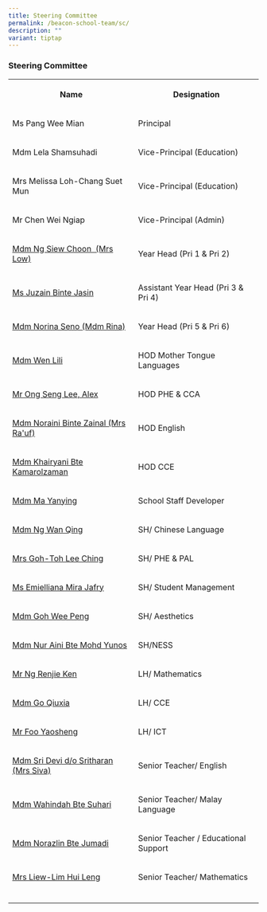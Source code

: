 ```yaml
---
title: Steering Committee
permalink: /beacon-school-team/sc/
description: ""
variant: tiptap
---
```

<h3>Steering Committee</h3>
<table style="minWidth: 50px">
<colgroup>
<col>
<col>
</colgroup>
<tbody>
<tr>
<th rowspan="1" colspan="1">
<p><strong>Name</strong>
</p>
</th>
<th rowspan="1" colspan="1">
<p><strong>Designation</strong>
</p>
</th>
</tr>
<tr>
<td rowspan="1" colspan="1">
<p>Ms Pang Wee Mian</p>
</td>
<td rowspan="1" colspan="1">
<p>Principal</p>
</td>
</tr>
<tr>
<td rowspan="1" colspan="1">
<p>Mdm Lela Shamsuhadi</p>
</td>
<td rowspan="1" colspan="1">
<p>Vice-Principal (Education)</p>
</td>
</tr>
<tr>
<td rowspan="1" colspan="1">
<p>Mrs Melissa Loh-Chang Suet Mun</p>
</td>
<td rowspan="1" colspan="1">
<p>Vice-Principal (Education)</p>
</td>
</tr>
<tr>
<td rowspan="1" colspan="1">
<p>Mr Chen Wei Ngiap</p>
</td>
<td rowspan="1" colspan="1">
<p>Vice-Principal (Admin)</p>
</td>
</tr>
<tr>
<td rowspan="1" colspan="1">
<p><a href="mailto:ng_siew_choon@moe.edu.sg" rel="noopener noreferrer nofollow" target="_blank">Mdm Ng Siew Choon&nbsp; (Mrs Low)</a>
</p>
</td>
<td rowspan="1" colspan="1">
<p>Year Head (Pri 1 &amp; Pri 2)</p>
</td>
</tr>
<tr>
<td rowspan="1" colspan="1">
<p><a href="mailto:juzain_jasin@moe.edu.sg" rel="noopener nofollow" target="_blank">Ms Juzain Binte Jasin</a>
</p>
</td>
<td rowspan="1" colspan="1">
<p>Assistant Year Head (Pri 3 &amp; Pri 4)</p>
</td>
</tr>
<tr>
<td rowspan="1" colspan="1">
<p><a href="mailto:norina_seno@moe.edu.sg" rel="noopener noreferrer nofollow" target="_blank">Mdm Norina Seno (Mdm Rina)</a>
</p>
</td>
<td rowspan="1" colspan="1">
<p>Year Head (Pri 5 &amp; Pri 6)</p>
</td>
</tr>
<tr>
<td rowspan="1" colspan="1">
<p><a href="mailto:wen_li_li@moe.edu.sg" rel="noopener noreferrer nofollow" target="_blank">Mdm Wen Lili</a>
</p>
</td>
<td rowspan="1" colspan="1">
<p>HOD Mother Tongue Languages</p>
</td>
</tr>
<tr>
<td rowspan="1" colspan="1">
<p><a href="mailto:ong_seng_lee_alex@moe.edu.sg" rel="noopener noreferrer nofollow" target="_blank">Mr Ong Seng Lee, Alex</a>
</p>
</td>
<td rowspan="1" colspan="1">
<p>HOD PHE &amp; CCA</p>
</td>
</tr>
<tr>
<td rowspan="1" colspan="1">
<p><a href="mailto:noraini_zainal@moe.edu.sg" rel="noopener noreferrer nofollow" target="_blank">Mdm Noraini Binte Zainal (Mrs Ra'uf)</a>
</p>
</td>
<td rowspan="1" colspan="1">
<p>HOD English</p>
</td>
</tr>
<tr>
<td rowspan="1" colspan="1">
<p><a href="mailto:khairyani_kamarolzaman@moe.edu.sg" rel="noopener noreferrer nofollow" target="_blank">Mdm Khairyani Bte Kamarolzaman</a>
</p>
</td>
<td rowspan="1" colspan="1">
<p>HOD CCE</p>
</td>
</tr>
<tr>
<td rowspan="1" colspan="1">
<p><a href="mailto:ma_yanying@moe.edu.sg" rel="noopener noreferrer nofollow" target="_blank">Mdm Ma Yanying</a>
</p>
</td>
<td rowspan="1" colspan="1">
<p>School Staff Developer</p>
</td>
</tr>
<tr>
<td rowspan="1" colspan="1">
<p><a href="mailto:ng_wan_qing@moe.edu.sg" rel="noopener noreferrer nofollow" target="_blank">Mdm Ng Wan Qing</a>
</p>
</td>
<td rowspan="1" colspan="1">
<p>SH/ Chinese Language</p>
</td>
</tr>
<tr>
<td rowspan="1" colspan="1">
<p><a href="mailto:toh_lee_ching@moe.edu.sg" rel="noopener noreferrer nofollow" target="_blank">Mrs Goh-Toh Lee Ching</a>
</p>
</td>
<td rowspan="1" colspan="1">
<p>SH/ PHE &amp; PAL</p>
</td>
</tr>
<tr>
<td rowspan="1" colspan="1">
<p><a href="mailto:emielliana_mira_jafry@moe.edu.sg" rel="noopener nofollow" target="_blank">Ms Emielliana Mira Jafry</a>
</p>
</td>
<td rowspan="1" colspan="1">
<p>SH/ Student Management</p>
</td>
</tr>
<tr>
<td rowspan="1" colspan="1">
<p><a href="mailto:weepeng_goh@moe.edu.sg" rel="noopener noreferrer nofollow" target="_blank">Mdm Goh Wee Peng</a>
</p>
</td>
<td rowspan="1" colspan="1">
<p>SH/&nbsp;Aesthetics</p>
</td>
</tr>
<tr>
<td rowspan="1" colspan="1">
<p><a href="mailto:nur_aini_mohd_yunos@moe.edu.sg" rel="noopener noreferrer nofollow" target="_blank">Mdm Nur Aini Bte Mohd Yunos</a>
</p>
</td>
<td rowspan="1" colspan="1">
<p>SH/NESS</p>
</td>
</tr>
<tr>
<td rowspan="1" colspan="1">
<p><a href="mailto:ng_renjie_ken@moe.edu.sg" rel="noopener noreferrer nofollow" target="_blank">Mr Ng Renjie Ken</a>
</p>
</td>
<td rowspan="1" colspan="1">
<p>LH/ Mathematics</p>
</td>
</tr>
<tr>
<td rowspan="1" colspan="1">
<p><a href="mailto:go_qiuxia@moe.edu.sg" rel="noopener noreferrer nofollow" target="_blank">Mdm Go Qiuxia</a>
</p>
</td>
<td rowspan="1" colspan="1">
<p>LH/ CCE</p>
</td>
</tr>
<tr>
<td rowspan="1" colspan="1">
<p><a href="mailto:foo_yaosheng@moe.edu.sg" rel="noopener noreferrer nofollow" target="_blank">Mr Foo Yaosheng</a>
</p>
</td>
<td rowspan="1" colspan="1">
<p>LH/ ICT</p>
</td>
</tr>
<tr>
<td rowspan="1" colspan="1">
<p><a href="mailto:sri_devi_sritharan@moe.edu.sg" rel="noopener noreferrer nofollow" target="_blank">Mdm Sri Devi d/o Sritharan (Mrs Siva)</a>
</p>
</td>
<td rowspan="1" colspan="1">
<p>Senior Teacher/ English</p>
</td>
</tr>
<tr>
<td rowspan="1" colspan="1">
<p><a href="mailto:wahindah_suhari@moe.edu.sg" rel="noopener noreferrer nofollow" target="_blank">Mdm Wahindah Bte Suhari</a>
</p>
</td>
<td rowspan="1" colspan="1">
<p>Senior Teacher/ Malay Language</p>
</td>
</tr>
<tr>
<td rowspan="1" colspan="1">
<p><a href="mailto:norazlin_jumadi@moe.edu.sg" rel="noopener noreferrer nofollow" target="_blank">Mdm Norazlin Bte Jumadi</a>
</p>
</td>
<td rowspan="1" colspan="1">
<p>Senior Teacher / Educational Support</p>
</td>
</tr>
<tr>
<td rowspan="1" colspan="1">
<p><a href="mailto:lim_hui_leng@moe.edu.sg" rel="noopener noreferrer nofollow" target="_blank">Mrs Liew-Lim Hui Leng</a>
</p>
</td>
<td rowspan="1" colspan="1">
<p>Senior Teacher/ Mathematics</p>
</td>
</tr>
<tr>
<td rowspan="1" colspan="1">
<p></p>
</td>
<td rowspan="1" colspan="1">
<p></p>
</td>
</tr>
</tbody>
</table>
<p></p>